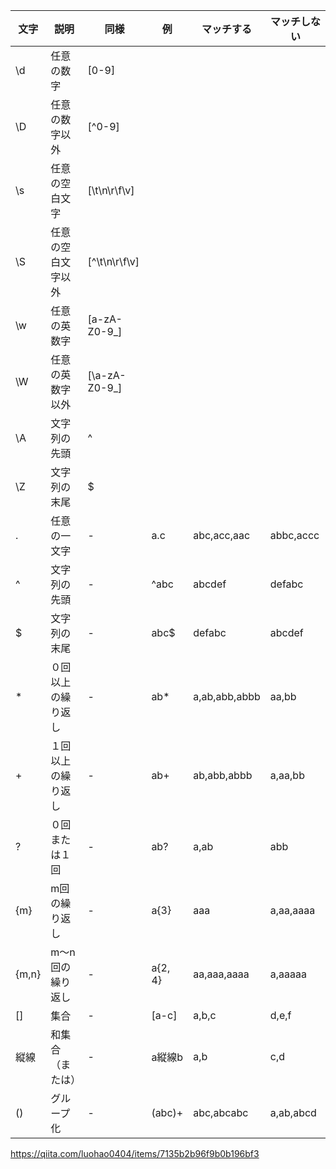 |文字|説明|同様|例|マッチする|マッチしない|
|---|---|---|---|---|---|
|\d|任意の数字|[0-9]||||   
|\D|任意の数字以外|[^0-9]||||
|\s|任意の空白文字|[\t\n\r\f\v]||||
|\S|任意の空白文字以外|[^\t\n\r\f\v]||||
|\w|任意の英数字|[a-zA-Z0-9_]||||
|\W|任意の英数字以外|[\a-zA-Z0-9_]||||
|\A|文字列の先頭|^||||
|\Z|文字列の末尾|$||||
|.|任意の一文字|-|a.c|abc,acc,aac|abbc,accc|
|^|文字列の先頭|-|^abc|abcdef|defabc|
|$|文字列の末尾|-|abc$|defabc|abcdef|
|*|０回以上の繰り返し|-|ab*|a,ab,abb,abbb|aa,bb|
|+|１回以上の繰り返し|-|ab+|ab,abb,abbb|a,aa,bb|
|?|０回または１回|-|ab?|a,ab|abb|
|{m}|m回の繰り返し|-|a{3}|aaa|a,aa,aaaa|
|{m,n}|m〜n回の繰り返し|-|a{2, 4}|aa,aaa,aaaa|a,aaaaa|
|[]|集合|-|[a-c]|a,b,c|d,e,f|
|縦線|和集合（または）|-|a縦線b|a,b|c,d|
|()|グループ化|-|(abc)+|abc,abcabc|a,ab,abcd|


https://qiita.com/luohao0404/items/7135b2b96f9b0b196bf3
